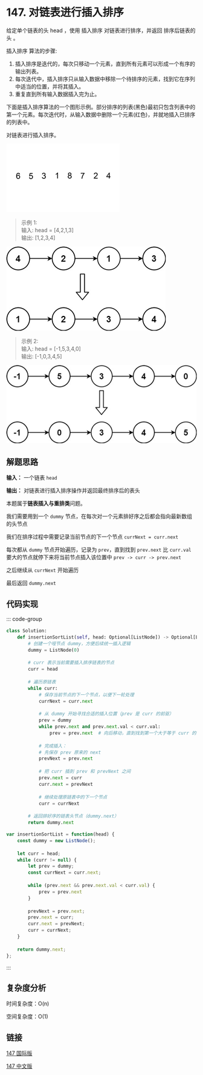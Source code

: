 # 147. 对链表进行插入排序 <Badge type="warning" text="Medium" />

给定单个链表的头 head ，使用 插入排序 对链表进行排序，并返回 排序后链表的头 。

插入排序 算法的步骤:

1. 插入排序是迭代的，每次只移动一个元素，直到所有元素可以形成一个有序的输出列表。
2. 每次迭代中，插入排序只从输入数据中移除一个待排序的元素，找到它在序列中适当的位置，并将其插入。
3. 重复直到所有输入数据插入完为止。

下面是插入排序算法的一个图形示例。部分排序的列表(黑色)最初只包含列表中的第一个元素。每次迭代时，从输入数据中删除一个元素(红色)，并就地插入已排序的列表中。

对链表进行插入排序。

![147](./assets/147.gif)

>示例 1:  
输入: head = [4,2,1,3]    
输出: [1,2,3,4]

![147-1](./assets/147-1.png)

>示例 2:  
输入: head = [-1,5,3,4,0]    
输出: [-1,0,3,4,5]

![147-2](./assets/147-2.png)

## 解题思路
**输入：** 一个链表 `head`

**输出：** 对链表进行插入排序操作并返回最终排序后的表头

本题属于**链表插入与重排类**问题。

我们需要用到一个 `dummy` 节点，在每次对一个元素排好序之后都会指向最新数组的头节点

我们在排序过程中需要记录当前节点的下一个节点 `currNext = curr.next`

每次都从 `dummy` 节点开始遍历，记录为 `prev`，直到找到 `prev.next` 比 `curr.val` 要大的节点就停下来将当前节点插入该位置中 `prev -> curr -> prev.next`

之后继续从 `currNext` 开始遍历

最后返回 `dummy.next`

## 代码实现

::: code-group

```python
class Solution:
    def insertionSortList(self, head: Optional[ListNode]) -> Optional[ListNode]:
        # 创建一个哑节点 dummy，方便后续统一插入逻辑
        dummy = ListNode(0)

        # curr 表示当前需要插入排序链表的节点
        curr = head

        # 遍历原链表
        while curr:
            # 保存当前节点的下一个节点，以便下一轮处理
            currNext = curr.next

            # 从 dummy 开始寻找合适的插入位置（prev 是 curr 的前驱）
            prev = dummy
            while prev.next and prev.next.val < curr.val:
                prev = prev.next  # 向后移动，直到找到第一个大于等于 curr 的位置

            # 完成插入：
            # 先保存 prev 原来的 next
            prevNext = prev.next

            # 把 curr 插到 prev 和 prevNext 之间
            prev.next = curr
            curr.next = prevNext

            # 继续处理原链表中的下一个节点
            curr = currNext

        # 返回排好序的链表头节点（dummy.next）
        return dummy.next
```

```javascript
var insertionSortList = function(head) {
    const dummy = new ListNode();

    let curr = head;
    while (curr != null) {
        let prev = dummy;
        const currNext = curr.next;

        while (prev.next && prev.next.val < curr.val) {
            prev = prev.next
        }

        prevNext = prev.next;
        prev.next = curr;
        curr.next = prevNext;
        curr = currNext;
    }

    return dummy.next;
};
```

:::

## 复杂度分析

时间复杂度：O(n)

空间复杂度：O(1)

## 链接

[147 国际版](https://leetcode.com/problems/insertion-sort-list/description/)

[147 中文版](https://leetcode.cn/problems/insertion-sort-list/description/)
